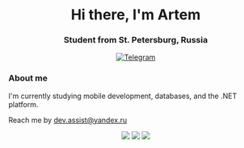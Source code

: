 <html lang="en">
<head>
    <meta charset="UTF-8">
    <meta name="viewport" content="width=device-width, initial-scale=1.0">
    <title>GitHub Profile</title>
</head>
<body>
    <div id="header" align="center">
        <h1> Hi there, I'm Artem</h1>
        <h3>Student from St. Petersburg, Russia</h3>
    </div>
    <div id="socials" align="center">
        <a href="https://t.me/SOSO_Combain">
            <img src="https://img.shields.io/badge/Telegram-blue?style=for-the-badge&logo=telegram&logoColor=white" alt="Telegram"/>
        </a>
    </div>
    <h3>About me</h3>
    <p>I'm currently studying mobile development, databases, and the .NET platform.</p>
    <p>Reach me by <a href="mailto:dev.assist@yandex.ru">dev.assist@yandex.ru</a></p>
    <div id="stat" align="center">
        <img src="https://github-profile-summary-cards.vercel.app/api/cards/profile-details?username=S0s0Combain&theme=github_dark"/>
        <img src="https://github-profile-summary-cards.vercel.app/api/cards/most-commit-language?username=S0s0Combain&theme=github_dark"/>
        <img src="https://github-profile-summary-cards.vercel.app/api/cards/stats?username=S0s0Combain&theme=github_dark"/>
    </div>
</body>
</html>
